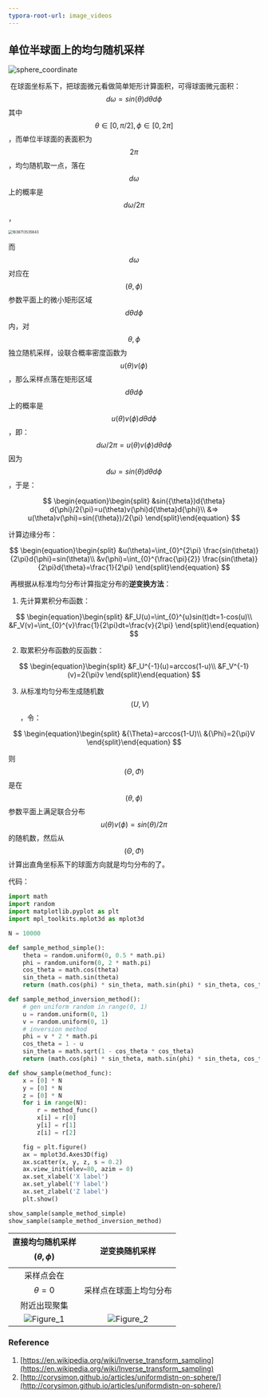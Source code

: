 ```yaml
---
typora-root-url: image_videos
---
```


## 单位半球面上的均匀随机采样

![sphere_coordinate](../../../images/sphere_coordinate.jpg)

​		在球面坐标系下，把球面微元看做简单矩形计算面积，可得球面微元面积：
$$
d\omega = sin({\theta})d{\theta} d{\phi}
$$
其中$${\theta}\in[0,{\pi}/2],{\phi}\in [0, 2{\pi}] $$，而单位半球面的表面积为$$2\pi$$，均匀随机取一点，落在$$d\omega$$上的概率是$$d\omega/2{\pi}$$，

<img src="../../../images/dtf.png" alt="1638713535843" style="zoom:50%;" />

而$$d\omega$$对应在$$({\theta},{\phi})$$参数平面上的微小矩形区域$$d{\theta}d{\phi}$$内，对$$\theta,\phi$$独立随机采样，设联合概率密度函数为$$u(\theta)v(\phi)$$，那么采样点落在矩形区域$$d{\theta}d{\phi}$$上的概率是$$u(\theta)v(\phi)d{\theta}d{\phi}$$，即：
$$
d\omega/2{\pi} = u(\theta)v(\phi)d{\theta}d{\phi}
$$
因为$$d\omega = sin({\theta})d{\theta} d{\phi}$$，于是：

$$
\begin{equation}\begin{split}
&sin({\theta})d{\theta} d{\phi}/2{\pi}=u(\theta)v(\phi)d{\theta}d{\phi}\\
&=> u(\theta)v(\phi)=sin({\theta})/2{\pi}
\end{split}\end{equation}
$$

计算边缘分布：

$$
\begin{equation}\begin{split}
&u(\theta)=\int_{0}^{2\pi} \frac{sin(\theta)}{2\pi}d{\phi}=sin(\theta)\\
&v(\phi)=\int_{0}^{\frac{\pi}{2}} \frac{sin(\theta)}{2\pi}d{\theta}=\frac{1}{2\pi}
\end{split}\end{equation}
$$

​		再根据从标准均匀分布计算指定分布的**逆变换方法**：

1.  先计算累积分布函数：

$$
\begin{equation}\begin{split}
&F_U(u)=\int_{0}^{u}sin(t)dt=1-cos(u)\\
&F_V(v)=\int_{0}^{v}\frac{1}{2\pi}dt=\frac{v}{2\pi}
\end{split}\end{equation}
$$

2.  取累积分布函数的反函数：

$$
\begin{equation}\begin{split}
&F_U^{-1}(u)=arccos(1-u)\\
&F_V^{-1}(v)=2{\pi}v
\end{split}\end{equation}
$$

3.  从标准均匀分布生成随机数$$(U,V)$$，令：

   $$
   \begin{equation}\begin{split}
   &{\Theta}=arccos(1-U)\\
   &{\Phi}=2{\pi}V
   \end{split}\end{equation}
   $$

   则$$(\Theta,\Phi)$$是在$$({\theta},{\phi})$$参数平面上满足联合分布$$u(\theta)v(\phi)=sin({\theta})/2{\pi}$$的随机数，然后从$$(\Theta,\Phi)$$计算出直角坐标系下的球面方向就是均匀分布的了。

代码：

```python
import math
import random
import matplotlib.pyplot as plt
import mpl_toolkits.mplot3d as mplot3d

N = 10000

def sample_method_simple():
    theta = random.uniform(0, 0.5 * math.pi)
    phi = random.uniform(0, 2 * math.pi)
    cos_theta = math.cos(theta)
    sin_theta = math.sin(theta)
    return (math.cos(phi) * sin_theta, math.sin(phi) * sin_theta, cos_theta)

def sample_method_inversion_method():
    # gen uniform random in range(0, 1)
    u = random.uniform(0, 1)
    v = random.uniform(0, 1)
    # inversion method
    phi = v * 2 * math.pi
    cos_theta = 1 - u
    sin_theta = math.sqrt(1 - cos_theta * cos_theta)
    return (math.cos(phi) * sin_theta, math.sin(phi) * sin_theta, cos_theta)

def show_sample(method_func):
    x = [0] * N
    y = [0] * N
    z = [0] * N
    for i in range(N):
        r = method_func()
        x[i] = r[0]
        y[i] = r[1]
        z[i] = r[2]

    fig = plt.figure()
    ax = mplot3d.Axes3D(fig)
    ax.scatter(x, y, z, s = 0.2)
    ax.view_init(elev=80, azim = 0)
    ax.set_xlabel('X label')
    ax.set_ylabel('Y label')
    ax.set_zlabel('Z label')
    plt.show()

show_sample(sample_method_simple)
show_sample(sample_method_inversion_method)

```

| 直接均匀随机采样$$({\theta},{\phi})$$ |       逆变换随机采样       |
| :---------------------------------: | :------------------------: |
|  采样点会在$$\theta=0$$附近出现聚集   |   采样点在球面上均匀分布   |
|     ![Figure_1](../../../images/Figure_1.png)      | ![Figure_2](../../../images/Figure_2.png) |



### Reference

1. [https://en.wikipedia.org/wiki/Inverse_transform_sampling](https://en.wikipedia.org/wiki/Inverse_transform_sampling)
2. [http://corysimon.github.io/articles/uniformdistn-on-sphere/](http://corysimon.github.io/articles/uniformdistn-on-sphere/)
